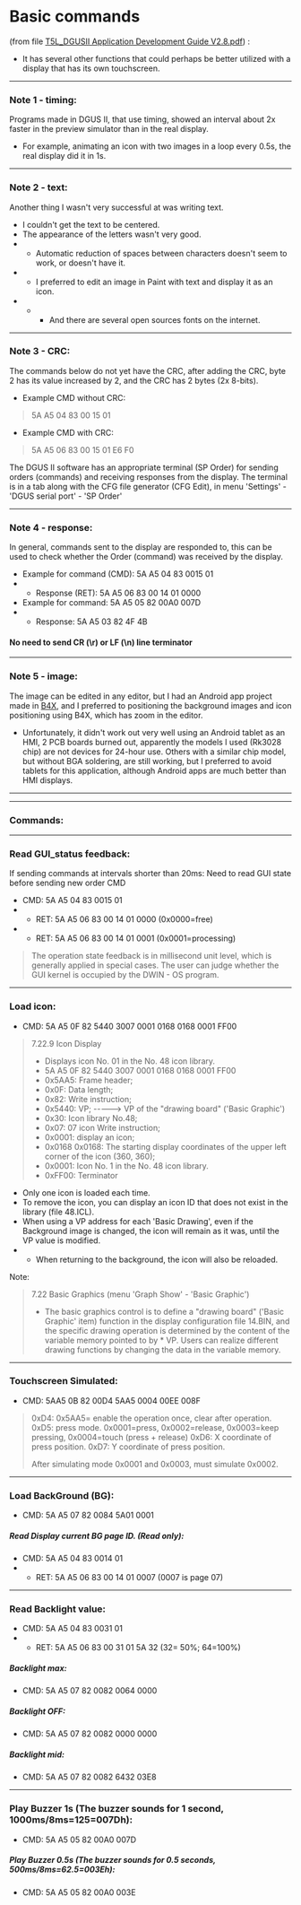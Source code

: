 # Basic commands
(from file  [T5L_DGUSII Application Development Guide V2.8.pdf](https://github.com/rtek1000/DMG80480Y070_02NN_1st/blob/main/Doc/T5L_DGUSII-Application-Development-Guide-V2.8-0225.pdf)) :
- It has several other functions that could perhaps be better utilized with a display that has its own touchscreen.

------

### Note 1 - timing:
Programs made in DGUS II, that use timing, showed an interval about 2x faster in the preview simulator than in the real display.
- For example, animating an icon with two images in a loop every 0.5s, the real display did it in 1s.

------

### Note 2 - text:
Another thing I wasn't very successful at was writing text.
- I couldn't get the text to be centered.
- The appearance of the letters wasn't very good.
- - Automatic reduction of spaces between characters doesn't seem to work, or doesn't have it.
- - I preferred to edit an image in Paint with text and display it as an icon.
- - - And there are several open sources fonts on the internet.

------

### Note 3 - CRC:
The commands below do not yet have the CRC, after adding the CRC, byte 2 has its value increased by 2, and the CRC has 2 bytes (2x 8-bits).
- Example CMD without CRC: 
> 5A A5 04 83 00 15 01

- Example CMD with CRC: 
> 5A A5 06 83 00 15 01 E6 F0

The DGUS II software has an appropriate terminal (SP Order) for sending orders (commands) and receiving responses from the display. The terminal is in a tab along with the CFG file generator (CFG Edit), in menu 'Settings' - 'DGUS serial port' - 'SP Order'

------

### Note 4 - response:
In general, commands sent to the display are responded to, this can be used to check whether the Order (command) was received by the display.
- Example for command (CMD): 5A A5 04 83 0015 01
- - Response (RET): 5A A5 06 83 00 14 01 0000
- Example for command: 5A A5 05 82 00A0 007D
- - Response: 5A A5 03 82 4F 4B

#### No need to send CR (\r) or LF (\n) line terminator

------

### Note 5 - image:
The image can be edited in any editor, but I had an Android app project made in [B4X](https://www.b4x.com/), and I preferred to positioning the background images and icon positioning using B4X, which has zoom in the editor.
- Unfortunately, it didn't work out very well using an Android tablet as an HMI, 2 PCB boards burned out, apparently the models I used (Rk3028 chip) are not devices for 24-hour use. Others with a similar chip model, but without BGA soldering, are still working, but I preferred to avoid tablets for this application, although Android apps are much better than HMI displays.

------
------

### Commands:

------

### Read GUI_status feedback:
If sending commands at intervals shorter than 20ms: Need to read GUI state before sending new order CMD

- CMD: 5A A5 04 83 0015 01
- - RET: 5A A5 06 83 00 14 01 0000 (0x0000=free)
- - RET: 5A A5 06 83 00 14 01 0001 (0x0001=processing)

> The operation state feedback is in millisecond unit level, which is generally applied in special cases. The user can judge whether the GUI kernel is occupied by the DWIN - OS program.

------

### Load icon:
- CMD: 5A A5 0F 82 5440 3007 0001 0168 0168 0001 FF00

> 7.22.9 Icon Display
> - Displays icon No. 01 in the No. 48 icon library.
> - 5A A5 0F 82 5440 3007 0001 0168 0168 0001 FF00
> - 0x5AA5: Frame header;
> - 0x0F: Data length;
> - 0x82: Write instruction;
> - 0x5440: VP; -----> VP of the "drawing board" ('Basic Graphic')
> - 0x30: Icon library No.48;
> - 0x07: 07 icon Write instruction;
> - 0x0001: display an icon;
> - 0x0168 0x0168: The starting display coordinates of the upper left corner of the icon (360, 360);
> - 0x0001: Icon No. 1 in the No. 48 icon library.
> - 0xFF00: Terminator

- Only one icon is loaded each time.
- To remove the icon, you can display an icon ID that does not exist in the library (file 48.ICL).
- When using a VP address for each 'Basic Drawing', even if the Background image is changed, the icon will remain as it was, until the VP value is modified.
- - When returning to the background, the icon will also be reloaded.

Note:
> 7.22 Basic Graphics (menu 'Graph Show' - 'Basic Graphic')
> - The basic graphics control is to define a "drawing board" ('Basic Graphic' item) function in the display configuration file 14.BIN, and the specific drawing operation is determined by the content of the variable memory pointed to by * VP. Users can realize different drawing functions by changing the data in the variable memory.

------

### Touchscreen Simulated:
- CMD: 5AA5 0B 82 00D4 5AA5 0004 00EE 008F

> 0xD4: 0x5AA5= enable the operation once, clear after operation.
> 0xD5: press mode. 0x0001=press, 0x0002=release, 0x0003=keep pressing, 0x0004=touch (press + release)
> 0xD6: X coordinate of press position.
> 0xD7: Y coordinate of press position.
>
> After simulating mode 0x0001 and 0x0003, must simulate 0x0002.

------

### Load BackGround (BG):
- CMD: 5A A5 07 82 0084 5A01 0001


##### Read Display current BG page ID. (Read only):
- CMD: 5A A5 04 83 0014 01
- - RET: 5A A5 06 83 00 14 01 0007 (0007 is page 07)

------

### Read Backlight value:
- CMD: 5A A5 04 83 0031 01
- - RET: 5A A5 06 83 00 31 01 5A 32 (32= 50%; 64=100%)

##### Backlight max:
- CMD: 5A A5 07 82 0082 0064 0000

##### Backlight OFF:
- CMD: 5A A5 07 82 0082 0000 0000

##### Backlight mid:
- CMD: 5A A5 07 82 0082 6432 03E8

------

### Play Buzzer 1s (The buzzer sounds for 1 second, 1000ms/8ms=125=007Dh):
- CMD: 5A A5 05 82 00A0 007D

##### Play Buzzer 0.5s (The buzzer sounds for 0.5 seconds, 500ms/8ms=62.5=003Eh):
- CMD: 5A A5 05 82 00A0 003E
